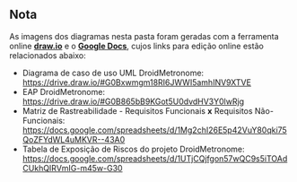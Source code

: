 Nota
----

As imagens dos diagramas nesta pasta foram geradas com a ferramenta online [**draw.io**](https://www.draw.io/) e o [**Google Docs**](https://docs.google.com), cujos links para edição online estão relacionados abaixo:

* Diagrama de caso de uso UML DroidMetronome: https://drive.draw.io/#G0Bxwmgm18RI6JWWI5amhINV9XTVE
* EAP DroidMetronome: https://drive.draw.io/#G0B865bB9KGot5U0dvdHV3Y0lwRjg
* Matriz de Rastreabilidade - Requisitos Funcionais **x** Requisitos Não-Funcionais: https://docs.google.com/spreadsheets/d/1Mg2chI26E5p42VuY80qki75QoZFYdWL4uMKVR--43A0
* Tabela de Exposição de Riscos do projeto DroidMetronome: https://docs.google.com/spreadsheets/d/1UTjCQjfgon57wQC9s5iTOAdCUkhQIRVmIG-m45w-G30
